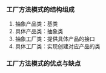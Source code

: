 ### 工厂方法模式的结构组成
1. 抽象产品类：基类
2. 具体产品类：抽象类
3. 抽象工厂类：提供具体产品的接口
4. 具体工厂类：实现创建对应产品的类

### 工厂方法模式的优点与缺点


